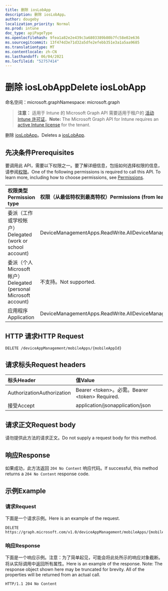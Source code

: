 ```yaml
---
title: 删除 iosLobApp
description: 删除 iosLobApp。
author: dougeby
localization_priority: Normal
ms.prod: intune
doc_type: apiPageType
ms.openlocfilehash: 9fea1a82e2e439c3a6803389b80b7fc58e02e636
ms.sourcegitcommit: 13f474d3e71d32a5dfe2efebb351e3a1a5aa9685
ms.translationtype: MT
ms.contentlocale: zh-CN
ms.lasthandoff: 06/04/2021
ms.locfileid: "52757414"
---
```

# <a name="delete-ioslobapp"></a><span data-ttu-id="7cff8-103">删除 iosLobApp</span><span class="sxs-lookup"><span data-stu-id="7cff8-103">Delete iosLobApp</span></span>

<span data-ttu-id="7cff8-104">命名空间：microsoft.graph</span><span class="sxs-lookup"><span data-stu-id="7cff8-104">Namespace: microsoft.graph</span></span>

> <span data-ttu-id="7cff8-105">**注意：** 适用于 Intune 的 Microsoft Graph API 需要适用于租户的 [活动 Intune 许可证](https://go.microsoft.com/fwlink/?linkid=839381)。</span><span class="sxs-lookup"><span data-stu-id="7cff8-105">**Note:** The Microsoft Graph API for Intune requires an [active Intune license](https://go.microsoft.com/fwlink/?linkid=839381) for the tenant.</span></span>

<span data-ttu-id="7cff8-106">删除 [iosLobApp](../resources/intune-apps-ioslobapp.md)。</span><span class="sxs-lookup"><span data-stu-id="7cff8-106">Deletes a [iosLobApp](../resources/intune-apps-ioslobapp.md).</span></span>

## <a name="prerequisites"></a><span data-ttu-id="7cff8-107">先决条件</span><span class="sxs-lookup"><span data-stu-id="7cff8-107">Prerequisites</span></span>
<span data-ttu-id="7cff8-p101">要调用此 API，需要以下权限之一。要了解详细信息，包括如何选择权限的信息，请参阅[权限](/graph/permissions-reference)。</span><span class="sxs-lookup"><span data-stu-id="7cff8-p101">One of the following permissions is required to call this API. To learn more, including how to choose permissions, see [Permissions](/graph/permissions-reference).</span></span>

|<span data-ttu-id="7cff8-110">权限类型</span><span class="sxs-lookup"><span data-stu-id="7cff8-110">Permission type</span></span>|<span data-ttu-id="7cff8-111">权限（从最低特权到最高特权）</span><span class="sxs-lookup"><span data-stu-id="7cff8-111">Permissions (from least to most privileged)</span></span>|
|:---|:---|
|<span data-ttu-id="7cff8-112">委派（工作或学校帐户）</span><span class="sxs-lookup"><span data-stu-id="7cff8-112">Delegated (work or school account)</span></span>|<span data-ttu-id="7cff8-113">DeviceManagementApps.ReadWrite.All</span><span class="sxs-lookup"><span data-stu-id="7cff8-113">DeviceManagementApps.ReadWrite.All</span></span>|
|<span data-ttu-id="7cff8-114">委派（个人 Microsoft 帐户）</span><span class="sxs-lookup"><span data-stu-id="7cff8-114">Delegated (personal Microsoft account)</span></span>|<span data-ttu-id="7cff8-115">不支持。</span><span class="sxs-lookup"><span data-stu-id="7cff8-115">Not supported.</span></span>|
|<span data-ttu-id="7cff8-116">应用程序</span><span class="sxs-lookup"><span data-stu-id="7cff8-116">Application</span></span>|<span data-ttu-id="7cff8-117">DeviceManagementApps.ReadWrite.All</span><span class="sxs-lookup"><span data-stu-id="7cff8-117">DeviceManagementApps.ReadWrite.All</span></span>|

## <a name="http-request"></a><span data-ttu-id="7cff8-118">HTTP 请求</span><span class="sxs-lookup"><span data-stu-id="7cff8-118">HTTP Request</span></span>
<!-- {
  "blockType": "ignored"
}
-->
``` http
DELETE /deviceAppManagement/mobileApps/{mobileAppId}
```

## <a name="request-headers"></a><span data-ttu-id="7cff8-119">请求标头</span><span class="sxs-lookup"><span data-stu-id="7cff8-119">Request headers</span></span>
|<span data-ttu-id="7cff8-120">标头</span><span class="sxs-lookup"><span data-stu-id="7cff8-120">Header</span></span>|<span data-ttu-id="7cff8-121">值</span><span class="sxs-lookup"><span data-stu-id="7cff8-121">Value</span></span>|
|:---|:---|
|<span data-ttu-id="7cff8-122">Authorization</span><span class="sxs-lookup"><span data-stu-id="7cff8-122">Authorization</span></span>|<span data-ttu-id="7cff8-123">Bearer &lt;token&gt;。必需。</span><span class="sxs-lookup"><span data-stu-id="7cff8-123">Bearer &lt;token&gt; Required.</span></span>|
|<span data-ttu-id="7cff8-124">接受</span><span class="sxs-lookup"><span data-stu-id="7cff8-124">Accept</span></span>|<span data-ttu-id="7cff8-125">application/json</span><span class="sxs-lookup"><span data-stu-id="7cff8-125">application/json</span></span>|

## <a name="request-body"></a><span data-ttu-id="7cff8-126">请求正文</span><span class="sxs-lookup"><span data-stu-id="7cff8-126">Request body</span></span>
<span data-ttu-id="7cff8-127">请勿提供此方法的请求正文。</span><span class="sxs-lookup"><span data-stu-id="7cff8-127">Do not supply a request body for this method.</span></span>

## <a name="response"></a><span data-ttu-id="7cff8-128">响应</span><span class="sxs-lookup"><span data-stu-id="7cff8-128">Response</span></span>
<span data-ttu-id="7cff8-129">如果成功，此方法返回 `204 No Content` 响应代码。</span><span class="sxs-lookup"><span data-stu-id="7cff8-129">If successful, this method returns a `204 No Content` response code.</span></span>

## <a name="example"></a><span data-ttu-id="7cff8-130">示例</span><span class="sxs-lookup"><span data-stu-id="7cff8-130">Example</span></span>

### <a name="request"></a><span data-ttu-id="7cff8-131">请求</span><span class="sxs-lookup"><span data-stu-id="7cff8-131">Request</span></span>
<span data-ttu-id="7cff8-132">下面是一个请求示例。</span><span class="sxs-lookup"><span data-stu-id="7cff8-132">Here is an example of the request.</span></span>
``` http
DELETE https://graph.microsoft.com/v1.0/deviceAppManagement/mobileApps/{mobileAppId}
```

### <a name="response"></a><span data-ttu-id="7cff8-133">响应</span><span class="sxs-lookup"><span data-stu-id="7cff8-133">Response</span></span>
<span data-ttu-id="7cff8-p102">下面是一个响应示例。注意：为了简单起见，可能会将此处所示的响应对象截断。将从实际调用中返回所有属性。</span><span class="sxs-lookup"><span data-stu-id="7cff8-p102">Here is an example of the response. Note: The response object shown here may be truncated for brevity. All of the properties will be returned from an actual call.</span></span>
``` http
HTTP/1.1 204 No Content
```




